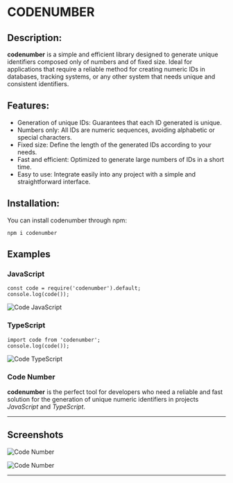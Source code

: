 # CODENUMBER



## Description:
**codenumber** is a simple and efficient library designed to generate unique identifiers composed only of numbers and of fixed size. Ideal for applications that require a reliable method for creating numeric IDs in databases, tracking systems, or any other system that needs unique and consistent identifiers.

## Features:

- Generation of unique IDs: Guarantees that each ID generated is unique.
- Numbers only: All IDs are numeric sequences, avoiding alphabetic or special characters.
- Fixed size: Define the length of the generated IDs according to your needs.
- Fast and efficient: Optimized to generate large numbers of IDs in a short time.
- Easy to use: Integrate easily into any project with a simple and straightforward interface.


## Installation:

You can install codenumber through npm:

```
npm i codenumber
```

## Examples

### JavaScript

```
const code = require('codenumber').default;
console.log(code());
```

![Code JavaScript](https://res.cloudinary.com/jimmymayta/image/upload/v1741426023/Screenshot_2025-03-08_05-24-38_lrqtgx.png "Code JavaScript")



### TypeScript

```
import code from 'codenumber';
console.log(code());
```

![Code TypeScript](https://res.cloudinary.com/jimmymayta/image/upload/v1741426022/Screenshot_2025-03-08_05-26-12_lcyw6j.png "Code TypeScript")


### Code Number

**codenumber** is the perfect tool for developers who need a reliable and fast solution for the generation of unique numeric identifiers in projects *JavaScript* and *TypeScript*.

---

## Screenshots

![Code Number](https://res.cloudinary.com/jimmymayta/image/upload/v1741427326/Screenshot_2025-03-08_05-48-33_jjlrrm.png "Code Number")

![Code Number](https://res.cloudinary.com/jimmymayta/image/upload/v1741523314/codenumber/wscavlqcqatildbyza01.png "Code Number")

---














